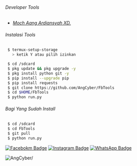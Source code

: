 ###### Developer Tools
- [_Moch Aang Ardiansyah XD._]()

###### Instalasi Tools
``` bash
 $ termux-setup-storage
   > ketik Y atau pilih izinkan

 $ cd /sdcard
 $ pkg update && pkg upgrade -y
 $ pkg install python git -y
 $ pip install --upgrade pip
 $ pip install requests
 $ git clone https://github.com/AngCyber/FbTools
 $ cd $HOME/FbTools
 $ python run.py
```

###### Bagi Yang Sudah Install
``` bash
 $ cd /sdcard
 $ cd FbTools
 $ git pull
 $ python run.py
```
[![Facebokm Badge](https://img.shields.io/badge/-aang.qwerty69-blue?style=flat&logo=Facebook&logoColor=white&link=https://www.facebook.com/aang.qwerty69/)](https://www.facebook.com/aang.qwerty69) [![Instagram Badge](https://img.shields.io/badge/-aangxd.qwerty_-f01397?style=flat&logo=Instagram&logoColor=white&link=https://www.instagram.com/aangxd.qwerty_/)](https://www.instagram.com/aangxd.qwerty_/) [![WhatsApp Badge](https://img.shields.io/badge/-6283177721763-green?style=flat&logo=WhatsApp&logoColor=white&link=https://wa.me/6283177721763/)](https://wa.me/6283177721763/)
<p align=left> <img src=https://komarev.com/ghpvc/?username=AngCyber alt=AngCyber/> </p>

